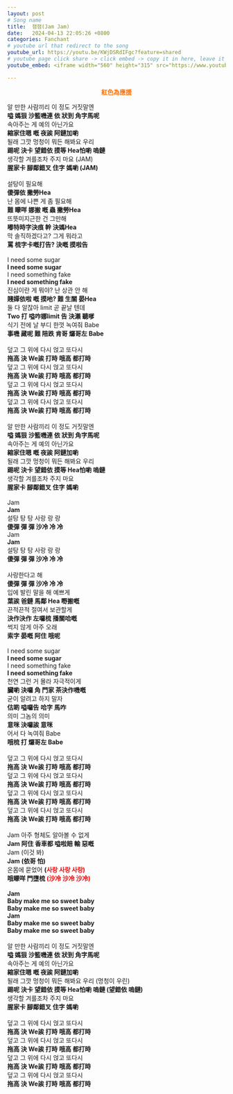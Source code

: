 ```yaml
---
layout: post
# Song name
title:  잼잼(Jam Jam)
date:   2024-04-13 22:05:26 +0800
categories: Fanchant
# youtube url that redirect to the song
youtube_url: https://youtu.be/KWjDSRdIFgc?feature=shared
# youtube page click share -> click embed -> copy it in here, leave it blank if dont 
youtube_embed: <iframe width="560" height="315" src="https://www.youtube.com/embed/KWjDSRdIFgc?si=G-ezdphOtYup-a_p" title="YouTube video player" frameborder="0" allow="accelerometer; autoplay; clipboard-write; encrypted-media; gyroscope; picture-in-picture; web-share" referrerpolicy="strict-origin-when-cross-origin" allowfullscreen></iframe>

---
```

<p style="display: flex; justify-content: center;"><span style="color:#ff6f00;"><strong>紅色為應援</strong></span></p>
<p>알 만한 사람끼리 이 정도 거짓말엔<br><strong>嗌 媽狠 沙籃嘰連 依 狀到 角字馬呢</strong><br>속아주는 게 예의 아닌가요<br><strong>縮家住嗯 嘅 夜誒 阿鏈加喲</strong><br>될래 그깟 멍청이 뭐든 해봐요 우리<br><strong>踢呢 決卡 望錯依 摸等 Hea怕喲 嗚鏈</strong><br>생각할 겨를조차 주지 마요 (JAM)<br><strong>腥家卡 腳鄰錯叉 住字 媽喲 (JAM)</strong><br>&nbsp;<br>설탕이 필요해<br><strong>傻彈依 撇勞Hea</strong><br>난 몸에 나쁜 게 좀 필요해<br><strong>難 矇咩 娜搬 嘅 蟲 撇勞Hea</strong><br>뜨뜻미지근한 건 그만해<br><strong>嘟特時字決痕 幹 決媽Hea</strong><br>막 솔직하겠다고? 그게 뭐라고<br><strong>罵 梳字卡嘅打告? 決嘅 摸啦告</strong><br>&nbsp;<br>I need some sugar<br><strong>I need some sugar</strong><br>I need something fake<br><strong>I need something fake</strong><br>진심이란 게 뭐야? 난 상관 안 해<br><strong>賤嬋依啦 嘅 摸吔? 難 生關 晏Hea</strong><br>둘 다 알잖아 limit 곧 끝날 텐데<br><strong>Two 打 嗌咋娜limit 告 決瀨 聽嗲&nbsp;</strong><br>식기 전에 날 부디 한껏 녹여줘 Babe<br><strong>事嘰 藏呢 難 陪跌 肯哥 𤓓哥左 Babe</strong><br>&nbsp;<br>덮고 그 위에 다시 얹고 또다시<br><strong>拖高 決 We誒 打時 哦高 都打時</strong><br>덮고 그 위에 다시 얹고 또다시<br><strong>拖高 決 We誒 打時 哦高 都打時</strong><br>덮고 그 위에 다시 얹고 또다시<br><strong>拖高 決 We誒 打時 哦高 都打時</strong><br>덮고 그 위에 다시 얹고 또다시<br><strong>拖高 決 We誒 打時 哦高 都打時</strong><br>&nbsp;<br>알 만한 사람끼리 이 정도 거짓말엔<br><strong>嗌 媽狠 沙籃嘰連 依 狀到 角字馬呢</strong><br>속아주는 게 예의 아닌가요<br><strong>縮家住嗯 嘅 夜誒 阿鏈加喲</strong><br>될래 그깟 멍청이 뭐든 해봐요 우리<br><strong>踢呢 決卡 望錯依 摸等 Hea怕喲 嗚鏈</strong><br>생각할 겨를조차 주지 마요<br><strong>腥家卡 腳鄰錯叉 住字 媽喲</strong><br>&nbsp;<br>Jam&nbsp;<br><strong>Jam&nbsp;</strong><br>설탕 탕 탕 사랑 랑 랑<br><strong>傻彈 彈 彈 沙冷 冷 冷</strong><br>Jam&nbsp;<br><strong>Jam</strong>&nbsp;<br>설탕 탕 탕 사랑 랑 랑<br><strong>傻彈 彈 彈 沙冷 冷 冷</strong><br>&nbsp;<br>사랑한다고 해<br><strong>傻彈 彈 彈 沙冷 冷 冷</strong><br>입에 발린 말을 해 예쁘게<br><strong>葉誒 爸鏈 馬鄰 Hea 嘢搬嘅</strong><br>끈적끈적 절여서 보관할게<br><strong>決作決作 左囉梳 播關哈嘅</strong><br>썩지 않게 아주 오래<br><strong>索字 晏嘅 阿住 哦呢</strong><br>&nbsp;<br>I need some sugar<br><strong>I need some sugar</strong><br>I need something fake<br><strong>I need something fake</strong><br>천연 그런 거 몰라 자극적이게<br><strong>臟喲 決囉 角 門家 茶決作嘰嘅</strong><br>굳이 알려고 하지 말자<br><strong>估啲 嗌囉告 哈字 馬咋</strong><br>의미 그놈의 의미<br><strong>意咪 決囉誒 意咪</strong><br>어서 다 녹여줘 Babe<br><strong>哦梳 打 𤓓哥左 Babe</strong><br>&nbsp;<br>덮고 그 위에 다시 얹고 또다시<br><strong>拖高 決 We誒 打時 哦高 都打時</strong><br>덮고 그 위에 다시 얹고 또다시<br><strong>拖高 決 We誒 打時 哦高 都打時</strong><br>덮고 그 위에 다시 얹고 또다시<br><strong>拖高 決 We誒 打時 哦高 都打時</strong><br>덮고 그 위에 다시 얹고 또다시<br><strong>拖高 決 We誒 打時 哦高 都打時</strong><br>&nbsp;<br>Jam 아주 형체도 알아볼 수 없게<br><strong>Jam 阿住 香車都 嗌啦賠 輸 惡嘅</strong><br>Jam (이것 봐)<br><strong>Jam (依哥 怕)</strong><br>온몸에 묻었어 <strong>(</strong><span style="color:hsl(0,100%,50%);"><strong>사랑 사랑 사랑)</strong></span><br><strong>哦矇咩 門墮梳 </strong><span style="color:hsl(0,100%,50%);"><strong>(沙冷 沙冷 沙冷)</strong></span><br>&nbsp;<br><strong>Jam</strong><br><strong>Baby make me so sweet baby</strong><br><strong>Baby make me so sweet baby</strong><br><strong>Jam</strong><br><strong>Baby make me so sweet baby</strong><br><strong>Baby make me so sweet baby</strong><br>&nbsp;<br>알 만한 사람끼리 이 정도 거짓말엔<br><strong>嗌 媽狠 沙籃嘰連 依 狀到 角字馬呢</strong><br>속아주는 게 예의 아닌가요<br><strong>縮家住嗯 嘅 夜誒 阿鏈加喲</strong><br>될래 그깟 멍청이 뭐든 해봐요 우리 (멍청이 우린)<br><strong>踢呢 決卡 望錯依 摸等 Hea怕喲 嗚鏈 (望錯依 嗚鏈)</strong><br>생각할 겨를조차 주지 마요<br><strong>腥家卡 腳鄰錯叉 住字 媽喲</strong><br>&nbsp;<br>덮고 그 위에 다시 얹고 또다시<br><strong>拖高 決 We誒 打時 哦高 都打時</strong><br>덮고 그 위에 다시 얹고 또다시<br><strong>拖高 決 We誒 打時 哦高 都打時</strong><br>덮고 그 위에 다시 얹고 또다시<br><strong>拖高 決 We誒 打時 哦高 都打時</strong><br>덮고 그 위에 다시 얹고 또다시<br><strong>拖高 決 We誒 打時 哦高 都打時</strong></p>

